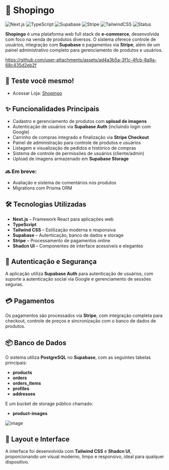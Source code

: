 # 🛒 Shopingo
![Next.js](https://img.shields.io/badge/Next.js-15.3.2-black?logo=next.js)
![TypeScript](https://img.shields.io/badge/TypeScript-5.x-3178C6?logo=typescript)
![Supabase](https://img.shields.io/badge/Supabase-Backend-3FCF8E?logo=supabase)
![Stripe](https://img.shields.io/badge/Stripe-Payments-635BFF?logo=stripe)
![TailwindCSS](https://img.shields.io/badge/Tailwind_CSS-3.x-38B2AC?logo=tailwind-css)
![Status](https://img.shields.io/badge/Status-Em%20desenvolvimento-yellow)

**Shopingo** é uma plataforma web full stack de **e-commerce**, desenvolvida com foco na venda de produtos diversos. O sistema oferece controle de usuários, integração com **Supabase** e pagamentos via **Stripe**, além de um painel administrativo completo para gerenciamento de produtos e usuários.

https://github.com/user-attachments/assets/ad4a3b5a-3f1c-4fcb-8a9a-68c435d2eb2f

## 🚀 Teste você mesmo!
- Acessar Loja: [Shopingo](https://shopin-go-ecommerce.vercel.app/)

## ✨ Funcionalidades Principais

- Cadastro e gerenciamento de produtos com **upload de imagens**
- Autenticação de usuários via **Supabase Auth** (incluindo login com Google)
- Carrinho de compras integrado e finalização via **Stripe Checkout**
- Painel de administração para controle de produtos e usuários
- Listagem e visualização de pedidos e histórico de compras
- Sistema de controle de permissões de usuários (cliente/admin)
- Upload de imagens armazenado em **Supabase Storage**

### 🔜 Em breve:
- Avaliação e sistema de comentários nos produtos
- Migrations com Prisma ORM

## 🛠️ Tecnologias Utilizadas

- **Next.js** – Framework React para aplicações web
- **TypeScript**
- **Tailwind CSS** – Estilização moderna e responsiva
- **Supabase** – Autenticação, banco de dados e storage
- **Stripe** – Processamento de pagamentos online
- **Shadcn UI** – Componentes de interface acessíveis e elegantes

## 🔐 Autenticação e Segurança

A aplicação utiliza **Supabase Auth** para autenticação de usuários, com suporte a autenticação social via Google e gerenciamento de sessões seguras.

## 💳 Pagamentos

Os pagamentos são processados via **Stripe**, com integração completa para checkout, controle de preços e sincronização com o banco de dados de produtos.

## 📦 Banco de Dados

O sistema utiliza **PostgreSQL** no **Supabase**, com as seguintes tabelas principais:

- **products**
- **orders**
- **orders_items**
- **profiles**
- **addresses**

E um bucket de storage público chamado:
- **product-images**

![image](https://github.com/user-attachments/assets/72798a07-3a6b-4033-ad6f-db84c03c9c67)

## 📱 Layout e Interface

A interface foi desenvolvida com **Tailwind CSS** e **Shadcn UI**, proporcionando um visual moderno, limpo e responsivo, ideal para qualquer dispositivo.


